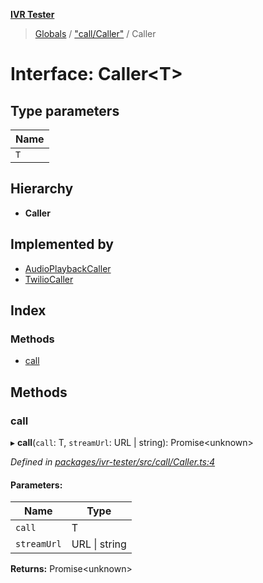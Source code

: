**[IVR Tester](../README.md)**

> [Globals](../README.md) / ["call/Caller"](../modules/_call_caller_.md) / Caller

# Interface: Caller\<T>

## Type parameters

Name |
------ |
`T` |

## Hierarchy

* **Caller**

## Implemented by

* [AudioPlaybackCaller](../classes/_call_audioplaybackcaller_.audioplaybackcaller.md)
* [TwilioCaller](../classes/_call_twiliocaller_.twiliocaller.md)

## Index

### Methods

* [call](_call_caller_.caller.md#call)

## Methods

### call

▸ **call**(`call`: T, `streamUrl`: URL \| string): Promise\<unknown>

*Defined in [packages/ivr-tester/src/call/Caller.ts:4](https://github.com/SketchingDev/ivr-tester/blob/5493745/packages/ivr-tester/src/call/Caller.ts#L4)*

#### Parameters:

Name | Type |
------ | ------ |
`call` | T |
`streamUrl` | URL \| string |

**Returns:** Promise\<unknown>
